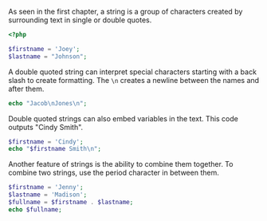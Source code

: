 As seen in the first chapter, a string is a group of characters created by
surrounding text in single or double quotes.
```php
<?php

$firstname = 'Joey';
$lastname = "Johnson";
```

A double quoted string can interpret special characters starting
with a back slash to create formatting. The `\n` creates a newline
between the names and after them.
```php
echo "Jacob\nJones\n";
```

Double quoted strings can also embed variables in the text. This code
outputs "Cindy Smith".
```php
$firstname = 'Cindy';
echo "$firstname Smith\n";
```

Another feature of strings is the ability to combine them together.
To combine two strings, use the period character in between them.
```php
$firstname = 'Jenny';
$lastname = 'Madison';
$fullname = $firstname . $lastname;
echo $fullname;
```
